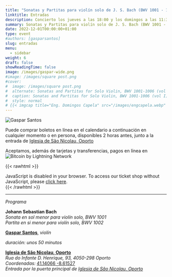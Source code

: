 ```yaml
---
title: "Sonatas y Partitas para violín solo de J. S. Bach (BWV 1001 - 1002)"
linktitle: Entradas
description: Concierto los jueves a las 18:00 y los domingos a las 11:30 en la Iglesia de São Nicolau, Oporto, Portugal
summary: Sonatas y Partitas para violín solo de J. S. Bach (BWV 1001 - 1002), Gaspar Santos, violín, en la Iglesia de São Nicolau, Oporto
date: 2022-12-01T00:00:00+01:00
type: event
#authors: [gasparsantos]
slug: entradas
menu:
  - sidebar
weight: 6
draft: false
showReadingTime: false
image: /images/gaspar-wide.png
#image: /images/square post.png
#cover:
#  image: /images/square post.png
#  alternate: Sonatas and Partitas for Solo Violin, BWV 1001-1006 (vol I) a
#  caption: Sonatas and Partitas for Solo Violin, BWV 1001-1006 (vol I)
#  style: normal
# {{< imgcap title="Eng. Domingos Capela" src="/images/engcapela.webp" >}}
---
```


![Gaspar Santos](/images/gaspar-wide.png)

Puede comprar boletos en línea en el calendario a continuación en cualquier momento o en persona, disponibles 2 horas antes, junto a la entrada de [Iglesia de São Nicolau, Oporto](https://pt.wikipedia.org/wiki/Igreja_de_S%C3%A3o_Nicolau_(Porto))

Aceptamos, además de tarjetas y transferencias, pagos en línea en ![Bitcoin by Lightning Network](/images/bitcoinsmall.png)

{{< rawhtml >}}
<!-- <link rel="stylesheet" type="text/css" href="https://pretix.eu/gfs/bach2022/widget/v1.css"> -->
<link rel="preload" type="text/css" href="https://pretix.eu/gfs/bach2022/widget/v1.css" as="style" onload="this.onload=null;this.rel='stylesheet'">
<script defer type="text/javascript" src="https://pretix.eu/widget/v1.es.js"></script>

<pretix-widget event="https://pretix.eu/gfs/bach2022/"></pretix-widget>
<noscript>
   <div class="pretix-widget-compat">
        <div class="pretix-widget-info-message">
            JavaScript is disabled in your browser. To access our ticket shop without JavaScript, please <a target="_blank" rel="noopener" href="https://pretix.eu/gfs/bach2022/">click here</a>.
        </div>
    </div>
</noscript>
{{< /rawhtml >}}

---

*Programa*

**Johann Sebastian Bach**\
*Sonata en sol menor para violín solo, BWV 1001*\
*Partita en si menor para violín solo, BWV 1002*

**[Gaspar Santos](/es/)**, *violín*

*duración: unos 50 minutos*

**[Iglesia de São Nicolau, Oporto](https://pt.wikipedia.org/wiki/Igreja_de_S%C3%A3o_Nicolau_(Porto))**\
*Rua do Infante D. Henrique, 93, 4050-298 Oporto*\
*Coordenadas:* [41.14066 -8.61527](https://goo.gl/maps/DJJ3sznjKx6BajTA7 "Google Maps")\
*Entrada por la puerta principal de [Iglesia de São Nicolau, Oporto](https://pt.wikipedia.org/wiki/Igreja_de_S%C3%A3o_Nicolau_(Porto))*

[Igreja de São Nicolau, Porto]: https://pt.wikipedia.org/wiki/Igreja_de_S%C3%A3o_Nicolau_(Porto)
